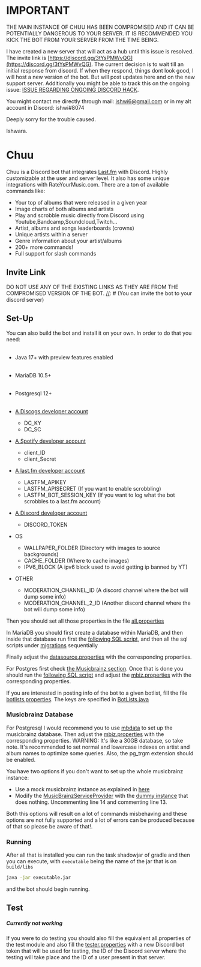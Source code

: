 # IMPORTANT

THE MAIN INSTANCE OF CHUU HAS BEEN COMPROMISED AND IT CAN BE POTENTIALLY DANGEROUS TO YOUR SERVER. IT IS RECOMMENDED YOU
KICK THE BOT FROM YOUR SERVER FROM THE TIME BEING.

I have created a new server that will act as a hub until this issue is resolved. The invite link
is [https://discord.gg/3tYsPMWvQG](https://discord.gg/3tYsPMWvQG). The current decision is to wait till an initial
response from discord. If when they respond, things dont look good, I will host a new version of the bot. But will post
updates here and on the new support server. Additionally you might be able to track this on the ongoing
issue: [ISSUE REGARDING ONGOING DISCORD HACK](https://github.com/ishwi/Chuu/issues/64).

You might contact me directly through mail: ishwi6@gmail.com or in my alt account in Discord: ishwi#8074

Deeply sorry for the trouble caused.

Ishwara.

# Chuu

Chuu is a Discord bot that integrates [Last.fm]([https://www.last.fm/](https://www.last.fm/)) with Discord. Highly
customizable at the user and server level. It also has some unique integrations with RateYourMusic.com. There are a ton
of available commands like:

- Your top of albums that were released in a given year<br>
- Image charts of both albums and artists<br>
- Play and scrobble music directly from Discord using Youtube,Bandcamp,Soundcloud,Twitch...
- Artist, albums and songs leaderboards (crowns)<br>
- Unique artists within a server<br>
- Genre information about your artist/albums<br>
- 200+ more commands!
- Full support for slash commands

## Invite Link

DO NOT USE ANY OF THE EXISTING LINKS AS THEY ARE FROM THE COMPROMISED VERSION OF THE BOT.
[//]: # (You can invite the bot to your discord server)

[//]: # (using [this link:]&#40;https://discordapp.com/oauth2/authorize?scope=bot&client_id=537353774205894676&permissions=387136&#41;)

[//]: # ()

[//]: # (There is also a support server if you want to ask any questions directly. [Join here:]&#40;https://discord.gg/HQGqYD7&#41;)

## Set-Up

You can also build the bot and install it on your own. In order to do that you need:<br><br>

- Java 17+ with preview features enabled<br><br>
- MariaDB 10.5+<br><br>
- Postgresql 12+<br><br>
- [A Discogs developer account](https://www.discogs.com/developers)

    - DC_KY
    - DC_SC

- [A Spotify developer account](https://developer.spotify.com/)
    - client_ID
    - client_Secret

- [A last.fm developer account](https://secure.last.fm/login?next=/api/account/create)
    - LASTFM_APIKEY
    - LASTFM_APISECRET (If you want to enable scrobbling)
    - LASTFM_BOT_SESSION_KEY (If you want to log what the bot scrobbles to a last.fm account)

- [A Discord developer account](https://discordapp.com/login?redirect_to=%2Fdevelopers%2Fapplications%2F)
    - DISCORD_TOKEN

- OS
    - WALLPAPER_FOLDER (Directory with images to source backgrounds)
    - CACHE_FOLDER (Where to cache images)
    - IPV6_BLOCK  (A ipv6 block used to avoid getting ip banned by YT)

- OTHER
    - MODERATION_CHANNEL_ID (A discord channel where the bot will dump some info)
    - MODERATION_CHANNEL_2_ID (Another discord channel where the bot will dump some info)

Then you should set all those properties in the
file [all.properties](https://github.com/ishwi/chuu/blob/master/src/main/resources/all.properties)

In MariaDB you should first create a database within MariaDB, and then inside that database run first 
the [following SQL script](https://github.com/ishwi/chuu/blob/master/model/src/main/resources/db/MariaBaseline.sql), and then all the sql scripts under [migrations](https://github.com/ishwi/chuu/blob/master/model/src/main/resources/db/migrations) sequentially  

Finally adjust the [datasource.properties](https://github.com/ishwi/chuu/blob/master/model/src/main/resources/datasource.properties)
with the corresponding properties.

For Postgres first check [the Musicbrainz section](#musicbrainz-database). Once that is done you should run the [following SQL script](https://github.com/ishwi/chuu/blob/master/model/src/main/resources/db/PostgresBaseline.sql) and
adjust the [mbiz.properties](https://github.com/ishwi/chuu/blob/master/src/main/resources/mbiz.properties) with the corresponding properties.

If you are interested in posting info of the bot to a given botlist, fill the
file [botlists.properties](https://github.com/ishwi/chuu/blob/master/src/main/resources/botlists.properties). The keys
are specified
in [BotLists.java](https://github.com/ishwi/chuu/blob/master/src/main/java/core/util/botlists/BotLists.java)

### Musicbrainz Database

For Postgresql I would recommend you to use [mbdata](https://github.com/lalinsky/mbdata) to set up the musicbrainz
database.  Then adjust the [mbiz.properties](https://github.com/ishwi/chuu/blob/master/src/main/resources/mbiz.properties) with the
corresponding properties. WARNING: It's like a 30GB database, so take note. It's recommended to set normal and lowercase
indexes on artist and album names to optimize some queries. Also, the pg_trgm extension should be enabled.

You have two options if you don't want to set up the whole musicbrainz instance: 
- Use a mock musicbrainz instance as explained in [here](https://github.com/lalinsky/mbdata#development)
- Modify the [MusicBrainzServiceProvider](https://github.com/ishwi/Chuu/blob/master/model/src/main/java/dao/musicbrainz/MusicBrainzServiceSingleton.java) with the [dummy instance](https://github.com/ishwi/Chuu/blob/master/model/src/main/java/dao/musicbrainz/EmptyMusicBrainzServiceImpl.java) that does nothing.
Uncommenting line 14 and commenting line 13.

Both this options will result on a lot of commands misbehaving and these options are not fully supported and a lot of errors can be produced because of that so please be aware of that!.

### Running 

After all that is installed you can run the task shadowjar of gradle and then you can execute, with `executable` being the name of the jar that is on `build/libs`

```bash 
java -jar executable.jar
```

and the bot should begin running.

## Test
##### Currently not working 

If you were to do testing you should also fill the equivalent all.properties of the test module and also fill
the [tester.properties](https://github.com/ishwi/chuu/blob/master/src/test/resources/tester.properties) with a new
Discord bot token that will be used for testing, the ID of the Discord server where the testing will take place and the
ID of a user present in that server.
